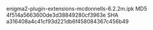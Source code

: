 enigma2-plugin-extensions-mcdonnells-6.2.2m.ipk
MD5 4f514a5663600de3d38849280cf3963e
SHA a316408a4c41cf93d221db6f458084367c456b49

